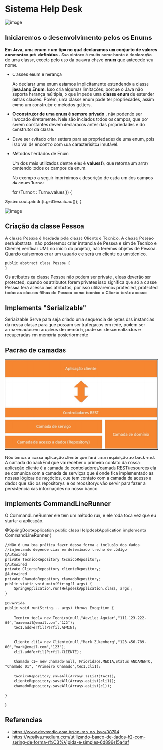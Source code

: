 # Sistema Help Desk

![image](https://user-images.githubusercontent.com/52088444/187006050-a16ba0bf-cab3-4c28-9187-5da0f072695e.png)

## Iniciaremos o desenvolvimento pelos os Enums

**Em Java, uma enum é um tipo no qual declaramos um conjunto de valores constantes pré-definidos** . Sua sintaxe é muito semelhante à declaração de uma classe, exceto pelo uso da palavra chave **enum** que antecede seu nome.

- Classes enum e herança

  Ao declarar uma enum estamos implicitamente estendendo a classe **java.lang.Enum**. Isso cria algumas limitações, porque o Java não suporta herança múltipla, o que impede uma **classe enum** de estender outras classes. Porém, uma classe enum pode ter propriedades, assim como um construtor e métodos getters.
- **O construtor de uma enum é sempre privado** , não podendo ser invocado diretamente. Nele são iniciados todos os campos, que por serem constantes devem declarados antes das propriedades e do construtor da classe.
- Deve ser evitado criar setters para as propriedades de uma enum, pois isso vai de encontro com sua caracterísitca imutável.
- Métodos herdados de Enum

  Um dos mais utilizados dentre eles é **values()**, que retorna um array contendo todos os campos da enum.

  No exemplo a seguir imprimimos a descrição de cada um dos campos da enum Turno:

  for (Turno t : Turno.values()) {

System.out.println(t.getDescricao());
}

![image](https://user-images.githubusercontent.com/52088444/187006036-395f36b6-6519-42ec-af00-616399fa1bf0.png)


## Criação da classe Pessoa



A classe Pessoa é herdada pela classe Cliente e Tecnico. A classe Pessao será abstrata , não poderemos criar instancia de Pessoa e sim de Tecnico e Cliente( verificar UML no inicio do projeto), não teremos objetos de Pessoa. Quando quisermos criar um usuario ele será um cliente ou um técnico.

```
public abstract class Pessoa {
}

```

Os atributos da classe Pessoa não podem ser private , eleas deverão ser protected, quando os atributos forem privates isso significa que só a classe Pessoa terá acesso aos atributos, por isso utilizaremos protected, protected todas as classes filhas de Pessoa como tecnico e Cliente terão acesso.

## Implements "Serializable"

Serializable Serve para seja criado uma sequencia de bytes das instancias da nossa classe para que possam ser trafegados em rede,
podem ser armazenados em arquivos de memória, pode ser descerealizados e recuperadas em memória posteriormente

## Padrão de camadas

![](.README_images/0112c4bc.png)

Nós temos a nossa aplicação cliente que fará uma requisição ao back end. A camada do backEnd  que vai receber o primeiro 
contato da nossa aplicação cliente é a camada de controladores/camada REST/resources ela se comunica com a camada de serviços que é onde fica 
implementado as nossas lógicas de negócios, que tem contato com a camada de acesso a dados que são os repositorys, 
e os repositorys vão servir para fazer a persistencia das informações no nosso banco. 


## implements CommandLineRunner

O CommandLineRunner ele tem um método run, e ele roda toda vez que eu startar a aplicação.


@SpringBootApplication
public class HelpdeskApplication implements CommandLineRunner {

	//Não é uma boa prática fazer dessa forma a inclusão dos dados
	//injentando dependencias em deteminado trecho de código
	@Autowired
	private TecnicoRepository tecnicoRepository;
	@Autowired
	private ClienteRepository clienteRepository;
	@Autowired
	private ChamadoRepository chamadoRepository;
	public static void main(String[] args) {
		SpringApplication.run(HelpdeskApplication.class, args);
	}

	@Override
	public void run(String... args) throws Exception {

		Tecnico tec1= new Tecnico(null,"Aeviles Aguiar","111.123.222-89","aasemail@email.com","123");
		tec1.addPerfil(Perfil.ADMIN);


		Cliente cli1= new Cliente(null,"Mark Zukemberg","123.456.789-00","mark@email.com","123");
		cli1.addPerfil(Perfil.CLIENTE);

		Chamado c1= new Chamado(null, Prioridade.MEDIA,Status.ANDAMENTO, "Chamado 01", "Primeiro Chamado",tec1,cli1);

		tecnicoRepository.saveAll(Arrays.asList(tec1));
		clienteRepository.saveAll(Arrays.asList(cli1));
		chamadoRepository.saveAll(Arrays.asList(c1));

	}
}


## Referencias

- https://www.devmedia.com.br/enums-no-java/38764
- https://wpsilva.medium.com/utilizando-banco-de-dados-h2-com-spring-de-forma-r%C3%A1pida-e-simples-6d896e15a4af
